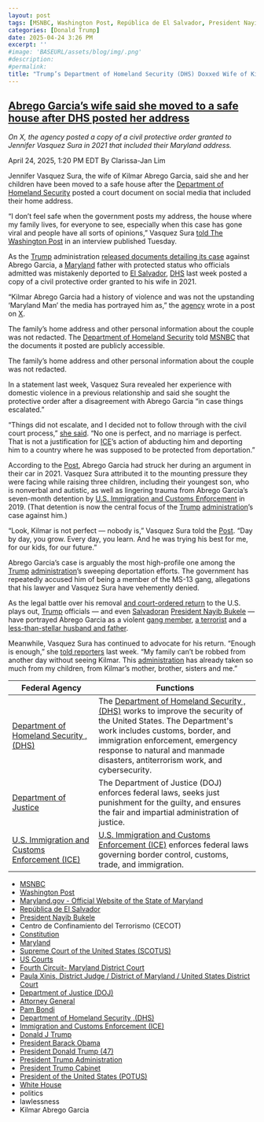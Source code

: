 ```yaml
---
layout: post
tags: [MSNBC, Washington Post, República de El Salvador, President Nayib Bukele, Centro de Confinamiento del Terrorismo (CECOT), Constitution, Maryland, Supreme Court of the United States (SCOTUS), US Courts, Fourth Circuit- Maryland District Court, Paula Xinis, District Judge / District of Maryland / United States District Court, Department of Justice (DOJ), Attorney General, Pam Bondi, Department of Homeland Security (DHS), Immigration and Customs Enforcement (ICE), Donald J Trump, President Barack Obama, President Donald Trump (47), President Trump Administration, President Trump Cabinet, President of the United States (POTUS), White House, politics, lawlessness, Kilmar Abrego Garcia]
categories: [Donald Trump]
date: 2025-04-24 3:26 PM
excerpt: ''
#image: 'BASEURL/assets/blog/img/.png'
#description:
#permalink:
title: "Trump’s Department of Homeland Security (DHS) Doxxed Wife of Kilmar Abrego Garcia. She and Children Had to Move to a Safe House"
---
```


## [Abrego Garcia’s wife said she moved to a safe house after DHS posted her address](https://www.msnbc.com/top-stories/latest/abrego-garcia-wife-safe-house-homeland-security-address-rcna202761)

*On X, the agency posted a copy of a civil protective order granted to Jennifer Vasquez Sura in 2021 that included their Maryland address.*

April 24, 2025, 1:20 PM EDT
By Clarissa-Jan Lim

Jennifer Vasquez Sura, the wife of Kilmar Abrego Garcia, said she and her children have been moved to a safe house after the [Department of Homeland Security](https://www.dhs.gov/) posted a court document on social media that included their home address.

“I don’t feel safe when the government posts my address, the house where my family lives, for everyone to see, especially when this case has gone viral and people have all sorts of opinions,” Vasquez Sura [told The Washington Post](https://www.washingtonpost.com/immigration/2025/04/21/jennifer-vasquez-sura-kilmar-abregro-garcia-wife/) in an interview published Tuesday.

As the [Trump](https://www.donaldjtrump.com/) administration [released documents detailing its case](https://www.nbcnews.com/news/us-news/new-documents-government-case-mistakenly-deported-abrego-garcia-gang-rcna201665) against Abrego Garcia, a [Maryland](https://www.maryland.gov/) father with protected status who officials admitted was mistakenly deported to [El Salvador](https://www.gob.sv/), [DHS](https://www.dhs.gov/) last week posted a copy of a civil protective order granted to his wife in 2021.

“Kilmar Abrego Garcia had a history of violence and was not the upstanding ‘Maryland Man’ the media has portrayed him as,” the [agency](https://www.dhs.gov/) wrote in a post on [X](https://www.x.com/).

The family’s home address and other personal information about the couple was not redacted. The [Department of Homeland Security](https://www.dhs.gov/) told [MSNBC](https://www.msnbc.com/) that the documents it posted are publicly accessible.

The family’s home address and other personal information about the couple was not redacted.

In a statement last week, Vasquez Sura revealed her experience with domestic violence in a previous relationship and said she sought the protective order after a disagreement with Abrego Garcia “in case things escalated.”

“Things did not escalate, and I decided not to follow through with the civil court process,” [she said](https://www.nbcnews.com/news/us-news/new-documents-government-case-mistakenly-deported-abrego-garcia-gang-rcna201665). “No one is perfect, and no marriage is perfect. That is not a justification for [ICE](https://www.ice.gov/)’s action of abducting him and deporting him to a country where he was supposed to be protected from deportation.”

According to the [Post](https://www.washingtonpost.com/), Abrego Garcia had struck her during an argument in their car in 2021. Vasquez Sura attributed it to the mounting pressure they were facing while raising three children, including their youngest son, who is nonverbal and autistic, as well as lingering trauma from Abrego Garcia’s seven-month detention by [U.S. Immigration and Customs Enforcement](https://www.ice.gov/) in 2019. (That detention is now the central focus of the [Trump](https://www.donaldjtrump.com/) [administration](https://www.whitehouse.gov/administration/)’s case against him.)

“Look, Kilmar is not perfect — nobody is,” Vasquez Sura told the [Post](https://www.washingtonpost.com/). “Day by day, you grow. Every day, you learn. And he was trying his best for me, for our kids, for our future.”

Abrego Garcia’s case is arguably the most high-profile one among the [Trump](https://www.donaldjtrump.com/) [administration](https://www.whitehouse.gov/administration/)’s sweeping deportation efforts. The government has repeatedly accused him of being a member of the MS-13 gang, allegations that his lawyer and Vasquez Sura have vehemently denied.

As the legal battle over his removal [and court-ordered return](https://www.msnbc.com/deadline-white-house/deadline-legal-blog/judge-abrego-garcia-discovery-doj-trump-rcna202351) to the U.S. plays out, [Trump](https://www.donaldjtrump.com/) officials — and even [Salvadoran](https://www.gob.sv/) [President Nayib Bukele](https://www.presidencia.gob.sv/) — have portrayed Abrego Garcia as a violent [gang member](https://www.cbsnews.com/news/trump-claim-kilmar-abrego-garcias-finger-tattoos-ms-13/), [a terrorist](https://www.npr.org/2025/04/14/nx-s1-5364502/trump-bukele-el-salvador-deportation) and a [less-than-stellar husband and father](https://www.msnbc.com/top-stories/latest/kilmar-abrego-garcia-father-husband-trump-character-rcna201709).

Meanwhile, Vasquez Sura has continued to advocate for his return. “Enough is enough,” she [told reporters](https://www.instagram.com/p/DIeyUXhyCT6/?hl=en) last week. “My family can’t be robbed from another day without seeing Kilmar. This [administration](https://www.whitehouse.gov/administration/) has already taken so much from my children, from Kilmar’s mother, brother, sisters and me.”

| Federal Agency | Functions |
|---|---|
| [Department of Homeland Security ,(DHS)](https://www.dhs.gov/) | The [Department of Homeland Security ,(DHS)](https://www.dhs.gov/) works to improve the security of the United States. The Department's work includes customs, border, and immigration enforcement, emergency response to natural and manmade disasters, antiterrorism work, and cybersecurity. |
| [Department of Justice](https://www.justice.gov/) | The Department of Justice (DOJ) enforces federal laws, seeks just punishment for the guilty, and ensures the fair and impartial administration of justice. |
| [U.S. Immigration and Customs Enforcement (ICE)](https://www.ice.gov/) | [U.S. Immigration and Customs Enforcement (ICE)](https://www.ice.gov/) enforces federal laws governing border control, customs, trade, and immigration. |

- [MSNBC](https://www.msnbc.com/)
- [Washington Post](https://www.washingtonpost.com/)
- [Maryland.gov - Official Website of the State of Maryland](https://www.maryland.gov/)
- [República de El Salvador](https://www.gob.sv/)
- [President Nayib Bukele](https://www.presidencia.gob.sv/)
- Centro de Confinamiento del Terrorismo (CECOT)
- [Constitution](https://constitution.congress.gov/constitution/)
- [Maryland](https://www.maryland.gov/)
- [Supreme Court of the United States (SCOTUS)](https://www.supremecourt.gov/)
- [US Courts](https://www.uscourts.gov/)
- [Fourth Circuit- Maryland District Court](https://www.mdd.uscourts.gov/)
- [Paula Xinis, District Judge / District of Maryland / United States District Court](https://www.mdd.uscourts.gov/paula-xinis-district-judge)
- [Department of Justice (DOJ)](https://www.justice.gov/)
- [Attorney General](https://www.justice.gov/)
- [Pam Bondi](https://www.justice.gov/ag/staff-profile/meet-attorney-general)
- [Department of Homeland Security ,(DHS)](https://www.dhs.gov/)
- [Immigration and Customs Enforcement (ICE)](https://www.ice.gov/)
- [Donald J Trump](https://www.donaldjtrump.com/)
- [President Barack Obama](https://obamawhitehouse.archives.gov/)
- [President Donald Trump (47)](https://www.whitehouse.gov/administration/donald-j-trump/)
- [President Trump Administration](https://www.whitehouse.gov/administration/)
- [President Trump Cabinet](https://www.whitehouse.gov/administration/the-cabinet/)
- [President of the United States (POTUS)](https://www.whitehouse.gov/)
- [White House](https://www.whitehouse.gov/)
- politics 
- lawlessness 
- Kilmar Abrego Garcia
